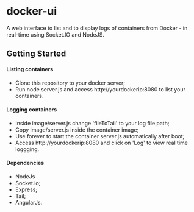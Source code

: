 # docker-ui
A web interface to list and to display logs of containers from Docker - in real-time using Socket.IO and NodeJS.

## Getting Started

#### Listing containers

- Clone this repository to your docker server;
- Run node server.js and access http://yourdockerip:8080 to list your containers.

#### Logging containers

- Inside image/server.js change 'fileToTail' to your log file path;
- Copy image/server.js inside the container image;
- Use forever to start the container server.js automatically after boot;
- Access http://yourdockerip:8080 and click on 'Log' to view real time loggging.

#### Dependencies

- NodeJs
- Socket.io;
- Express;
- Tail;
- AngularJs.
